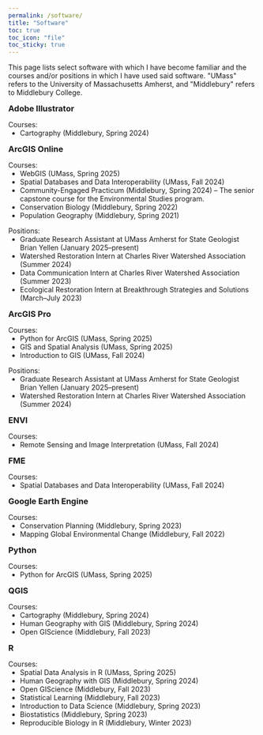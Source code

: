 ```yaml
---
permalink: /software/
title: "Software"
toc: true
toc_icon: "file"
toc_sticky: true
---
```


<style>
p:has(+ ul) {
  margin-bottom: 0;
}
p + ul {
  margin-top: 0;
}
h1, h2, h3, h4, h5, h6 {
    margin: 0;
}
</style>



This page lists select software with which I have become familiar and the courses and/or positions in which I have used said software. "UMass" refers to the University of Massachusetts Amherst, and "Middlebury" refers to Middlebury College.

### Adobe Illustrator   
Courses:
* Cartography (Middlebury, Spring 2024)


### ArcGIS Online
Courses:
* WebGIS (UMass, Spring 2025)
* Spatial Databases and Data Interoperability (UMass, Fall 2024)
* Community-Engaged Practicum (Middlebury, Spring 2024) – The senior capstone course for the Environmental Studies program.
* Conservation Biology (Middlebury, Spring 2022)
* Population Geography (Middlebury, Spring 2021)

Positions: 
* Graduate Research Assistant at UMass Amherst for State Geologist Brian Yellen (January 2025–present)
* Watershed Restoration Intern at Charles River Watershed Association (Summer 2024)
* Data Communication Intern at Charles River Watershed Association (Summer 2023)
* Ecological Restoration Intern at Breakthrough Strategies and Solutions (March–July 2023)

### ArcGIS Pro
Courses:   
* Python for ArcGIS (UMass, Spring 2025)
* GIS and Spatial Analysis (UMass, Spring 2025)  
* Introduction to GIS (UMass, Fall 2024)  

Positions:
* Graduate Research Assistant at UMass Amherst for State Geologist Brian Yellen (January 2025–present)
* Watershed Restoration Intern at Charles River Watershed Association (Summer 2024)

### ENVI
Courses: 
* Remote Sensing and Image Interpretation (UMass, Fall 2024)

### FME
Courses: 
* Spatial Databases and Data Interoperability (UMass, Fall 2024)

### Google Earth Engine
Courses:
* Conservation Planning (Middlebury, Spring 2023)
* Mapping Global Environmental Change (Middlebury, Fall 2022)

### Python
Courses:
* Python for ArcGIS (UMass, Spring 2025)

### QGIS
Courses:
* Cartography (Middlebury, Spring 2024)
* Human Geography with GIS (Middlebury, Spring 2024)
* Open GIScience (Middlebury, Fall 2023)

### R
Courses:
* Spatial Data Analysis in R (UMass, Spring 2025)
* Human Geography with GIS (Middlebury, Spring 2024)
* Open GIScience (Middlebury, Fall 2023)
* Statistical Learning (Middlebury, Fall 2023)
* Introduction to Data Science (Middlebury, Spring 2023)
* Biostatistics (Middlebury, Spring 2023)
* Reproducible Biology in R (Middlebury, Winter 2023)
